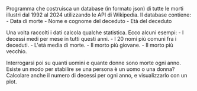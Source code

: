 Programma che costruisca un database (in formato json) di tutte le morti illustri dal 1992 al 2024 utilizzando le API di Wikipedia.
Il database contiene:
    - Data di morte
    - Nome e cognome del deceduto
    - Età del deceduto

Una volta raccolti i dati calcola qualche statistica.
Ecco alcuni esempi:
    - I decessi medi per mese in tutti questi anni.
    - I 20 nomi più comuni fra i deceduti.
    - L'età media di morte.
    - Il morto più giovane.
    - Il morto più vecchio.

Interrogarsi poi su quanti uomini e quante donne sono morte ogni anno. Esiste un modo per stabilire se una persona è un uomo o una donna?
Calcolare anche il numero di decessi per ogni anno, e visualizzarlo con un plot.